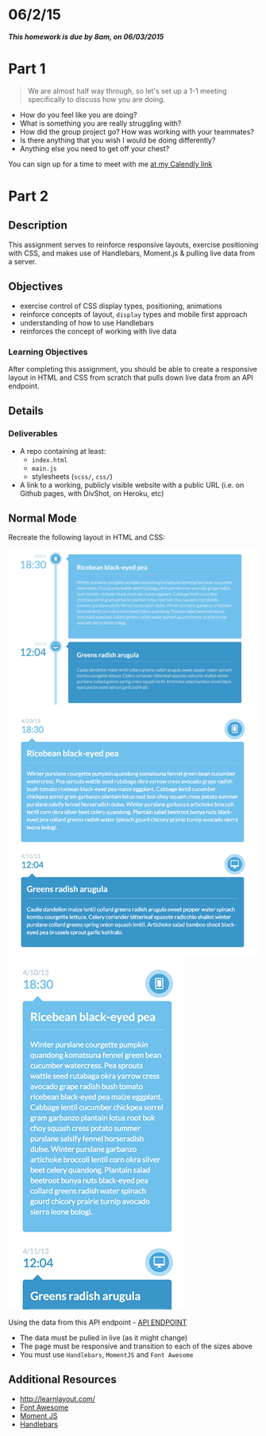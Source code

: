 # 06/2/15 

___This homework is due by 8am, on 06/03/2015___

# Part 1

> We are almost half way through, so let's set up a 1-1 meeting specifically to discuss how you are doing.

- How do you feel like you are doing?
- What is something you are really struggling with?
- How did the group project go? How was working with your teammates?
- Is there anything that you wish I would be doing differently?
- Anything else you need to get off your chest?

You can sign up for a time to meet with me [at my Calendly link](https://calendly.com/twhitacre)

# Part 2

## Description

This assignment serves to reinforce responsive layouts, exercise positioning with CSS, and makes use of Handlebars, Moment.js & pulling live data from a server.

## Objectives

- exercise control of CSS display types, positioning, animations
- reinforce concepts of layout, `display` types and mobile first approach
- understanding of how to use Handlebars
- reinforces the concept of working with live data

### Learning Objectives

After completing this assignment, you should be able to create a responsive layout in HTML and CSS from scratch that pulls down live data from an API endpoint.

## Details

### Deliverables

* A repo containing at least:
    - `index.html`
    - `main.js`
    - stylesheets (`scss/`, `css/`)
* A link to a working, publicly visible website with a public URL (i.e. on Github pages, with DivShot, on Heroku, etc)

## Normal Mode

Recreate the following layout in HTML and CSS:

![](./large.png)
![](./medium.png)
![](./small.png)

Using the data from this API endpoint - [API ENDPOINT](http://private-44f6d-timeline6.apiary-mock.com/timeline)

- The data must be pulled in live (as it might change)
- The page must be responsive and transition to each of the sizes above
- You must use `Handlebars`, `MomentJS` and `Font Awesome`


## Additional Resources

- http://learnlayout.com/
- [Font Awesome](http://fortawesome.github.io/Font-Awesome/)
- [Moment JS](http://momentjs.com/)
- [Handlebars](http://handlebarsjs.com/)
